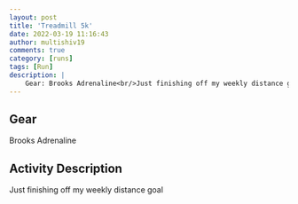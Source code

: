 ```yaml
---
layout: post
title: 'Treadmill 5k'
date: 2022-03-19 11:16:43
author: multishiv19
comments: true
category: [runs]
tags: [Run]
description: |
    Gear: Brooks Adrenaline<br/>Just finishing off my weekly distance goal
---
```


## Gear
Brooks Adrenaline

## Activity Description
Just finishing off my weekly distance goal


<div width='100%' class='strava-embed-placeholder' data-embed-type='activity' data-embed-id='6850651835'></div>
<script src='https://strava-embeds.com/embed.js'></script>
